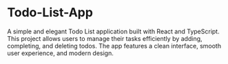# Todo-List-App
A simple and elegant Todo List application built with React and TypeScript. This project allows users to manage their tasks efficiently by adding, completing, and deleting todos. The app features a clean interface, smooth user experience, and modern design.
